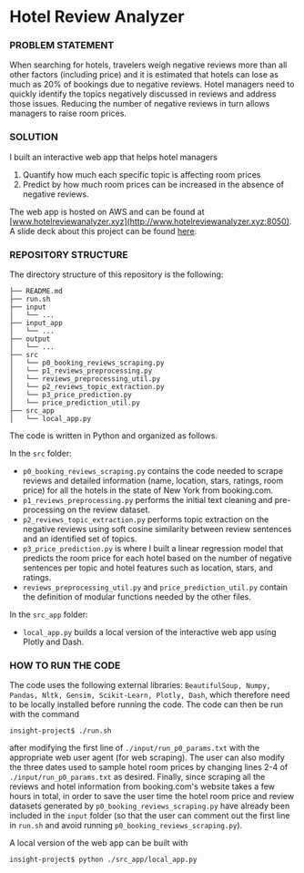 # Hotel Review Analyzer  

### PROBLEM STATEMENT

When searching for hotels, travelers weigh negative reviews more than all other factors (including price) and it is estimated that hotels can lose as much as 20% of bookings due to negative reviews. Hotel managers need to quickly identify the topics negatively discussed in reviews and address those issues. Reducing the number of negative reviews in turn allows managers to raise room prices.  

### SOLUTION

I built an interactive web app that helps hotel managers  
1. Quantify how much each specific topic is affecting room prices
2. Predict by how much room prices can be increased in the absence of negative reviews.  

The web app is hosted on AWS and can be found at [www.hotelreviewanalyzer.xyz](http://www.hotelreviewanalyzer.xyz:8050). A slide deck about this project can be found [here](https://docs.google.com/presentation/d/1T-WfnKIgH7UeZImbGfyOjM70DOYIH3plCQ5ABvyBGtE/edit?usp=sharing).

### REPOSITORY STRUCTURE

The directory structure of this repository is the following:

    ├── README.md
    ├── run.sh
    ├── input
    │   └── ...
    ├── input_app
    │   └── ...
    ├── output
    │   └── ...
    ├── src
    │   └── p0_booking_reviews_scraping.py
    │   └── p1_reviews_preprocessing.py
    │   └── reviews_preprocessing_util.py
    │   └── p2_reviews_topic_extraction.py
    │   └── p3_price_prediction.py
    │   └── price_prediction_util.py
    ├── src_app
    │   └── local_app.py

The code is written in Python and organized as follows.  

In the `src` folder:
- `p0_booking_reviews_scraping.py` contains the code needed to scrape reviews and detailed information (name, location, stars, ratings, room price) for all the hotels in the state of New York from booking.com.
- `p1_reviews_preprocessing.py` performs the initial text cleaning and pre-processing on the review dataset.
- `p2_reviews_topic_extraction.py` performs topic extraction on the negative reviews using soft cosine similarity between review sentences and an identified set of topics.
- `p3_price_prediction.py` is where I built a linear regression model that predicts the room price for each hotel based on the number of negative sentences per topic and hotel features such as location, stars, and ratings.
- `reviews_preprocessing_util.py` and `price_prediction_util.py` contain the definition of modular functions needed by the other files.  

In the `src_app` folder:
- `local_app.py` builds a local version of the interactive web app using Plotly and Dash. 

### HOW TO RUN THE CODE

The code uses the following external libraries: `BeautifulSoup, Numpy, Pandas, Nltk, Gensim, Scikit-Learn, Plotly, Dash`, which therefore need to be locally installed before running the code. The code can then be run with the command
``` 
insight-project$ ./run.sh
```
after modifying the first line of `./input/run_p0_params.txt` with the appropriate web user agent (for web scraping). The user can also modify the three dates used to sample hotel room prices by changing lines 2-4 of `./input/run_p0_params.txt` as desired. Finally, since scraping all the reviews and hotel information from booking.com's website takes a few hours in total, in order to save the user time the hotel room price and review datasets generated by `p0_booking_reviews_scraping.py` have already been included in the `input` folder (so that the user can comment out the first line in `run.sh` and avoid running `p0_booking_reviews_scraping.py`).
  
A local version of the web app can be built with  
```
insight-project$ python ./src_app/local_app.py
``` 





